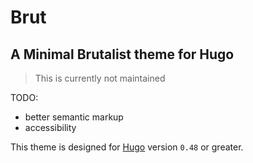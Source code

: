 # Brut
## A Minimal Brutalist theme for Hugo

> This is currently not maintained

TODO:
+ better semantic markup
+ accessibility

This theme is designed for [Hugo](https://gohugo.io) version `0.48` or greater.